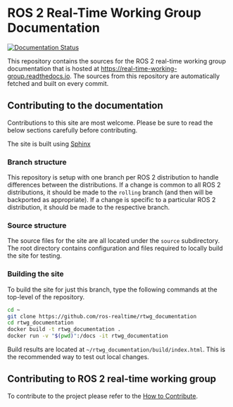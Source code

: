 # ROS 2 Real-Time Working Group Documentation

[![Documentation Status](https://readthedocs.org/projects/real-time-working-group/badge/?version=rolling)](https://real-time-working-group.readthedocs.io/en/rolling/?badge=rolling)

This repository contains the sources for the ROS 2 real-time working group documentation that is hosted at https://real-time-working-group.readthedocs.io.
The sources from this repository are automatically fetched and built on every commit.

## Contributing to the documentation

Contributions to this site are most welcome.
Please be sure to read the below sections carefully before contributing.

The site is built using [Sphinx](https://www.sphinx-doc.org/)

### Branch structure

This repository is setup with one branch per ROS 2 distribution to handle differences between the distributions.
If a change is common to all ROS 2 distributions, it should be made to the `rolling` branch (and then will be backported as appropriate).
If a change is specific to a particular ROS 2 distribution, it should be made to the respective branch.

### Source structure

The source files for the site are all located under the `source` subdirectory.
The root directory contains configuration and files required to locally build the site for testing.

### Building the site

To build the site for just this branch, type the following commands at the top-level of the repository.
```bash
cd ~
git clone https://github.com/ros-realtime/rtwg_documentation
cd rtwg_documentation
docker build -t rtwg_documentation .
docker run -v "$(pwd)":/docs -it rtwg_documentation
```
Build results are located at `~/rtwg_documentation/build/index.html`.
This is the recommended way to test out local changes.

## Contributing to ROS 2 real-time working group

To contribute to the project please refer to the [How to Contribute](https://real-time-working-group.readthedocs.io/en/latest/Contributing/how_to_contribute.html).
